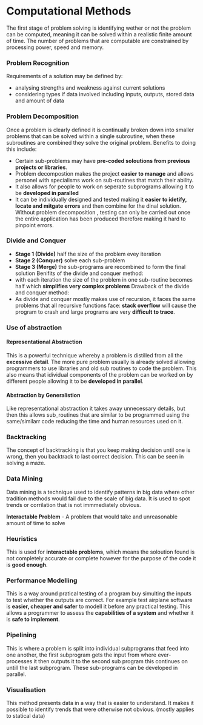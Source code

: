 # Computational Methods
The first stage of problem solving is identifying wether or not the problem can be computed, meaning it can be solved within a realistic finite amount of time. The number of problems that are computable are constrained by processing power, speed and memory.
### Problem Recognition
Requirements of a solution may be defined by:
 - analysing strengths and weakness against current solutions
 - considering types if data involved including inputs, outputs, stored data and amount of data
### Problem Decomposition
Once a problem is clearly defined it is continually broken down into smaller problems that can be solved within a single subroutine, when these subroutines are combined they solve the original problem. Benefits to doing this include:
 - Certain sub-problems may have **pre-coded soloutions from previous projects or libraries**.
 - Problem decompostion makes the project **easier to manage** and allows personel with specialisms work on sub-routines that match their ability. 
 - It also allows for people to work on seperate subprograms allowing it to be **developed in paralled**
 - It can be individually designed and tested making it **easier to idetify, locate and mitgate errors** and then combine for the dinal solution.
 Without problem decomposition , testing can only be carried out once the entire application has been produced therefore making it hard to pinpoint errors.
### Divide and Conquer
- **Stage 1 (Divide)** half the size of the problem evey iteration
- **Stage 2 (Conquer)** solve each sub-problem
- **Stage 3 (Merge)** the sub-programs are recombined to form the final solution
Benifits of the divide and conquer method:
 - with each iteration the size of the problem in one sub-routine becomes half which **simplifies very complex problems**
Drawback of the divide and conquer method:
- As divide and conquer mostly makes use of recursion, it faces the same problems that all recursive functions face: **stack overflow** will cause the program to crash and large programs are very **difficult to trace**.
### Use of abstraction
#### Representational Abstraction
This is a powerful technique whereby a problem is distilled from all the **excessive detail**. The more pure problem usually is already solved allowing programmers to use libraries and old sub routines to code the problem. This also means that idividual components of the problem can be worked on by different people allowing it to be **developed in parallel**.
#### Abstraction by Generalistion
Like representational abstraction it takes away unnecessary details, but then this allows sub_routines that are similar to be programmed using the same/similarr code reducing the time and human resources used on it.

### Backtracking
The concept of backtracking is that you keep making decision until one is wrong, then you backtrack to last correct decision. This can be seen in solving a maze.

### Data Mining 
Data mining is a technique used to identify patterns in big data where other tradition methods would fail due to the scale of big data. It is used to spot trends or corrilation that is not immmediately obvious.

**Interactable Problem** - A problem that would take and unreasonable amount of time to solve

### Heuristics
This is used for **interactable problems**, which means the soloution found is not completely accurate or complete however for the purpose of the code it is **good enough**.

### Performance Modelling 
This is a way around pratical testing of a program buy simulting the inputs to test whether the outputs are correct. For example test airplane software is **easier, cheaper and safer** to modell it before any practical testing. This allows a programmer to assess the **capabilities of a system** and whether it is **safe to implement**.

### Pipelining
This is where a problem is split into individual subprograms that feed into one another, the first subprogram gets the input from where ever- processes it then outputs it to the second sub program this continues on untill the last subprogram. These sub-programs can be developed in parallel.

### Visualisation
This method presents data in a way that is easier to understand. It makes it possible to identify trends that were otherwise not obvious. (mostly applies to statical data)

